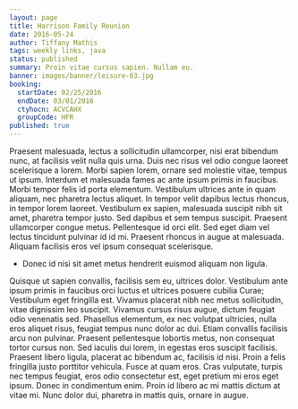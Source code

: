 ```yaml
---
layout: page
title: Harrison Family Reunion
date: 2016-05-24
author: Tiffany Mathis
tags: weekly links, java
status: published
summary: Proin vitae cursus sapien. Nullam eu.
banner: images/banner/leisure-03.jpg
booking:
  startDate: 02/25/2016
  endDate: 03/01/2016
  ctyhocn: ACVCAHX
  groupCode: HFR
published: true
---
```

Praesent malesuada, lectus a sollicitudin ullamcorper, nisi erat bibendum nunc, at facilisis velit nulla quis urna. Duis nec risus vel odio congue laoreet scelerisque a lorem. Morbi sapien lorem, ornare sed molestie vitae, tempus ut ipsum. Interdum et malesuada fames ac ante ipsum primis in faucibus. Morbi tempor felis id porta elementum. Vestibulum ultrices ante in quam aliquam, nec pharetra lectus aliquet. In tempor velit dapibus lectus rhoncus, in tempor lorem laoreet. Vestibulum ex sapien, malesuada suscipit nibh sit amet, pharetra tempor justo. Sed dapibus et sem tempus suscipit. Praesent ullamcorper congue metus. Pellentesque id orci elit. Sed eget diam vel lectus tincidunt pulvinar id id mi. Praesent rhoncus in augue at malesuada. Aliquam facilisis eros vel ipsum consequat scelerisque.

* Donec id nisi sit amet metus hendrerit euismod aliquam non ligula.

Quisque ut sapien convallis, facilisis sem eu, ultrices dolor. Vestibulum ante ipsum primis in faucibus orci luctus et ultrices posuere cubilia Curae; Vestibulum eget fringilla est. Vivamus placerat nibh nec metus sollicitudin, vitae dignissim leo suscipit. Vivamus cursus risus augue, dictum feugiat odio venenatis sed. Phasellus elementum, ex nec volutpat ultricies, nulla eros aliquet risus, feugiat tempus nunc dolor ac dui. Etiam convallis facilisis arcu non pulvinar. Praesent pellentesque lobortis metus, non consequat tortor cursus non. Sed iaculis dui lorem, in egestas eros suscipit facilisis. Praesent libero ligula, placerat ac bibendum ac, facilisis id nisi. Proin a felis fringilla justo porttitor vehicula. Fusce at quam eros. Cras vulputate, turpis nec tempus feugiat, eros odio consectetur est, eget pretium mi eros eget ipsum. Donec in condimentum enim. Proin id libero ac mi mattis dictum at vitae mi. Nunc dolor dui, pharetra in mattis quis, ornare in augue.
